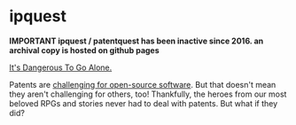 # ipquest

**IMPORTANT ipquest / patentquest has been inactive since 2016. an archival copy is hosted on github pages**

[It's Dangerous To Go Alone.](https://mozilla.github.io/ipquest/)

Patents are [challenging for open-source software][blog]. But that doesn't mean they
aren't challenging for others, too! Thankfully, the heroes from our most
beloved RPGs and stories never had to deal with patents. But what if they did?

[blog]: https://blog.mozilla.org/netpolicy/2015/04/15/open-source-software-and-the-patent-system/
